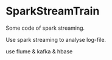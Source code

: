 # SparkStreamTrain
Some code of spark streaming.

Use spark streaming to analyse log-file.

use flume & kafka & hbase
